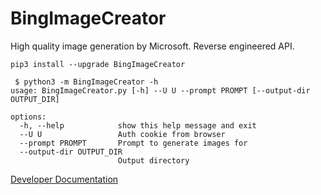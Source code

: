 # BingImageCreator
High quality image generation by Microsoft. Reverse engineered API.

`pip3 install --upgrade BingImageCreator`

```
 $ python3 -m BingImageCreator -h 
usage: BingImageCreator.py [-h] --U U --prompt PROMPT [--output-dir OUTPUT_DIR]

options:
  -h, --help            show this help message and exit
  --U U                 Auth cookie from browser
  --prompt PROMPT       Prompt to generate images for
  --output-dir OUTPUT_DIR
                        Output directory
```

[Developer Documentation](https://github.com/acheong08/BingImageCreator/blob/main/DOCUMENTATION.md)
